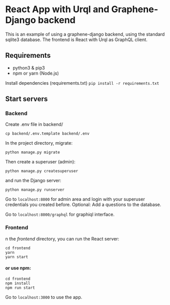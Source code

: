 # React App with Urql and Graphene-Django backend

This is an example of using a graphene-django backend, using the standard sqlite3 database. The frontend is React with Urql as GraphQL client.

## Requirements

- python3 & pip3
- npm or yarn (Node.js)

Install dependencies (requirements.txt)
`pip install -r requirements.txt`

## Start servers

### Backend

Create .env file in backend/

`cp backend/.env.template backend/.env`

In the project directory, migrate:

`python manage.py migrate`

Then create a superuser (admin):

`python manage.py createsuperuser`

and run the Django server:

`python manage.py runserver`

Go to `localhost:8000` for admin area and login with your superuser credentials you created before. Optional: Add a questions to the database.

Go to `localhost:8000/graphql` for graphiql interface.

### Frontend

n the _frontend_ directory, you can run the React server:

```
cd frontend
yarn
yarn start
```

#### or use npm:

```
cd frontend
npm install
npm run start
```

Go to `localhost:3000` to use the app.
